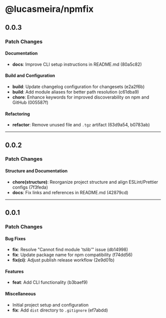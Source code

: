 # @lucasmeira/npmfix

## 0.0.3

### Patch Changes

#### Documentation

- **docs**: Improve CLI setup instructions in README.md (80a5c82)

#### Build and Configuration

- **build**: Update changelog configuration for changesets (e2a2f6b)
- **build**: Add module aliases for better path resolution (c61dba9)
- **chore**: Enhance keywords for improved discoverability on npm and GitHub (005587f)

#### Refactoring

- **refactor**: Remove unused file and `.tgz` artifact (63d9a54, b0783ab)

---

## 0.0.2

### Patch Changes

#### Structure and Documentation

- **chore(structure)**: Reorganize project structure and align ESLint/Prettier configs (7f3feda)
- **docs**: Fix links and references in README.md (42879cd)

---

## 0.0.1

### Patch Changes

#### Bug Fixes

- **fix**: Resolve "Cannot find module 'tslib'" issue (db14998)
- **fix**: Update package name for npm compatibility (f74dd56)
- **fix(ci)**: Adjust publish release workflow (2e9d01b)

#### Features

- **feat**: Add CLI functionality (b3baef9)

#### Miscellaneous

- Initial project setup and configuration
- **fix**: Add `dist` directory to `.gitignore` (ef7abdd)

